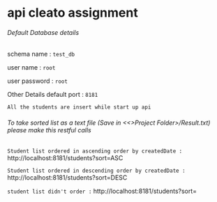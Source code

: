 # api cleato assignment

###### Default Database details

schema name : `test_db`

user name : `root`

user password : `root`

Other Details
default port : `8181`

`All the students are insert while start up api`

###### To take sorted list as a text file (Save in <<>Project Folder>/Result.txt) please make this restful calls

`Student list ordered in ascending order by createdDate :` http://localhost:8181/students?sort=ASC

`Student list ordered in descending order by createdDate :` http://localhost:8181/students?sort=DESC

`student list didn't order :` http://localhost:8181/students?sort=

